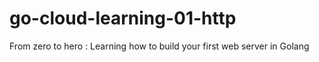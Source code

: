 # go-cloud-learning-01-http
From zero to hero : Learning how to build your first web server in Golang
